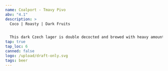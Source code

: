 ```yaml
---
name: Coalport - Tmavy Pivo
abv: "4.1"
description: >
  Coco | Roasty | Dark Fruits


  This dark Czech lager is double decocted and brewed with heavy amounts of Munich malts and some chocolate spelt and roasted barley. It tastes rich coco and has notes of dark fruits. It is delicious and beautiful.
tap: true
tap_loc: 6
canned: false
logo: /upload/draft-only.svg
tags: beer
---
```

